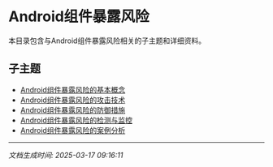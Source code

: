 # Android组件暴露风险

本目录包含与Android组件暴露风险相关的子主题和详细资料。

## 子主题

- [Android组件暴露风险的基本概念](android-components/basic-concepts.md)
- [Android组件暴露风险的攻击技术](android-components/attack-techniques.md)
- [Android组件暴露风险的防御措施](android-components/defense-measures.md)
- [Android组件暴露风险的检测与监控](android-components/detection-monitoring.md)
- [Android组件暴露风险的案例分析](android-components/case-studies.md)

---

*文档生成时间: 2025-03-17 09:16:11*
